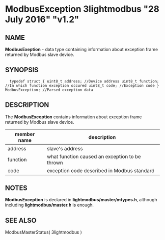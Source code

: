 # ModbusException 3lightmodbus "28 July 2016" "v1.2"

## NAME
**ModbusExeption** - data type containing information about exception frame returned by Modbus slave device.

## SYNOPSIS
`  
	typedef struct
	{
		uint8_t address; //Device address
		uint8_t function; //In which function exception occured
		uint8_t code; //Exception code
	} ModbusException; //Parsed exception data
`

## DESCRIPTION
The **ModbusException** contains information about exception frame returned by Modbus slave device.

| member name    | description                                                                                          |
|----------------|------------------------------------------------------------------------------------------------------|
| address        | slave's address                                                                                      |
| function       | what function caused an exception to be thrown                                                       |
| code           | exception code described in Modbus standard                                                          |


## NOTES
**ModbusException** is declared in **lightmodbus/master/mtypes.h**, although including **lightmodbus/master.h** is enough.

## SEE ALSO
ModbusMasterStatus( 3lightmodbus )
